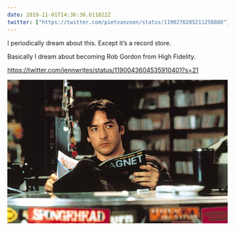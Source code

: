 ```yaml
---
date: 2019-11-01T14:36:38.611822Z
twitter: ["https://twitter.com/pietvanzoen/status/1190276285211258880"]
---
```

I periodically dream about this. Except it’s a record store. 

Basically I dream about becoming Rob Gordon from High Fidelity. 

https://twitter.com/jennwrites/status/1190043604535910401?s=21

![](/media/62DC29E3-E440-4BA7-8FB9-08249F8AE5C5.jpeg)
